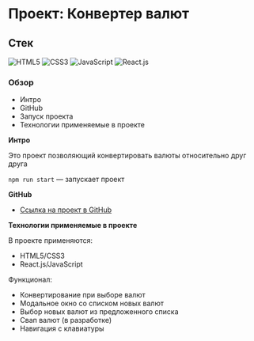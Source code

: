 # Проект: Конвертер валют

## Стек
![HTML5](https://img.shields.io/badge/-HTML5-4A4A4A?style=for-the-badge&logo=HTML5&logoColor=FF7600)
![CSS3](https://img.shields.io/badge/-CSS3-4A4A4A?style=for-the-badge&logo=CSS3&logoColor=5871CD)
![JavaScript](https://img.shields.io/badge/-JavaScript-4A4A4A?style=for-the-badge&logo=JavaScript&logoColor=FFE300)
![React.js](https://img.shields.io/badge/-React.js-4A4A4A?style=for-the-badge&logo=React&logoColor=73C6E5)

### Обзор
* Интро
* GitHub
* Запуск проекта
* Технологии применяемые в проекте

**Интро**

Это проект позволяющий конвертировать валюты относительно друг друга

`npm run start` — запускает проект   

**GitHub**

* [Ссылка на проект в GitHub](https://azizjp.github.io/currency-converter/)

**Технологии применяемые в проекте**

В проекте применяются:
* HTML5/CSS3
* React.js/JavaScript

Функционал:
* Конвертирование при выборе валют
* Модальное окно со списком новых валют
* Выбор новых валют из предложенного списка
* Свап валют (в разработке)
* Навигация с клавиатуры
